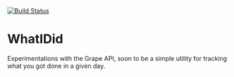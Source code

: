 [![Build Status](https://travis-ci.org/tkrajcar/whatidid.png?branch=master)](https://travis-ci.org/tkrajcar/whatidid)

# WhatIDid
Experimentations with the Grape API, soon to be a simple utility for tracking what you got done in a given day.